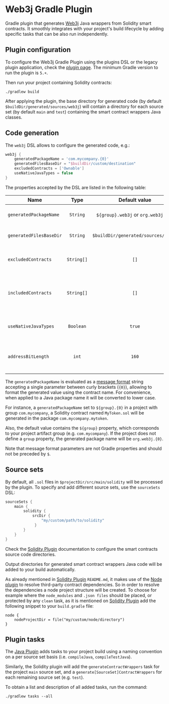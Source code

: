 Web3j Gradle Plugin
===================

Gradle plugin that generates [Web3j][web3j] Java wrappers from Solidity smart contracts.
It smoothly integrates with your project's build lifecycle by adding specific tasks that can be also
run independently.

## Plugin configuration

To configure the Web3j Gradle Plugin using the plugins DSL or the legacy plugin application, 
check the [plugin page](https://plugins.gradle.org/plugin/org.web3j). 
The minimum Gradle version to run the plugin is `5.+`.

Then run your project containing Solidity contracts:

```
./gradlew build
```

After applying the plugin, the base directory for generated code (by default 
`$buildDir/generated/sources/web3j`) will contain a directory for each source set 
(by default `main` and `test`) containing the smart contract wrappers Java classes.

## Code generation

The `web3j` DSL allows to configure the generated code, e.g.:

```groovy
web3j {
    generatedPackageName = 'com.mycompany.{0}'
    generatedFilesBaseDir = "$buildDir/custom/destination"
    excludedContracts = ['Ownable']
    useNativeJavaTypes = false
}
```

The properties accepted by the DSL are listed in the following table: 

|  Name                   | Type       | Default value                       | Description |
|-------------------------|:----------:|:-----------------------------------:|-------------|
| `generatedPackageName`  | `String`   | `${group}.web3j` or `org.web3j.{0}` | Generated contract wrappers package. |
| `generatedFilesBaseDir` | `String`   | `$buildDir/generated/sources/web3j`  | Generated Java code output directory. |
| `excludedContracts`     | `String[]` | `[]`                                | Excluded contract names from wrapper generation. |
| `includedContracts`     | `String[]` | `[]`                                | Included contract names from wrapper generation. Has preference over `excludedContracts`. |
| `useNativeJavaTypes`    | `Boolean`  | `true`                              | Generate smart contract wrappers using native Java types. |
| `addressBitLength`      | `int`      | `160`                               | Supported address length in bits, by default Ethereum addresses. |

The `generatedPackageName` is evaluated as a [message format](https://docs.oracle.com/javase/6/docs/api/index.html?java/text/MessageFormat.html) 
string accepting a single parameter between curly brackets (`{0}`),
allowing to format the generated value using the contract name. For convenience,
when applied to a Java package name it will be converted to lower case. 

For instance, a `generatedPackageName` set to `${group}.{0}` in a project with group 
`com.mycompany`, a Solidity contract named `MyToken.sol` will be generated in the package
`com.mycompany.mytoken`.

Also, the default value contains the `${group}` property, which corresponds to your project artifact 
group (e.g. `com.mycompany`). If the project does not define a `group` property, the generated package
name will be `org.web3j.{0}`.

Note that message format parameters are not Gradle properties and should not be preceded by `$`.

## Source sets

By default, all `.sol` files in `$projectDir/src/main/solidity` will be processed by the plugin.
To specify and add different source sets, use the `sourceSets` DSL:

```groovy
sourceSets {
    main {
        solidity {
            srcDir { 
                "my/custom/path/to/solidity" 
             }
        }
    }
}
```

Check the [Solidity Plugin](https://github.com/web3j/solidity-gradle-plugin)
documentation to configure the smart contracts source code directories.

Output directories for generated smart contract wrappers Java code 
will be added to your build automatically.

As already mentioned in [Solidity Plugin](https://github.com/web3j/solidity-gradle-plugin) `README.md`, it makes use 
of the [Node plugin](https://github.com/node-gradle/gradle-node-plugin) to resolve third-party contract dependencies. 
So in order to resolve the dependencies a node project structure will be created. To choose for example where the 
`node_modules` and `.json files` should be placed, or protected by any `clean` task, as it is mentioned on [Solidity Plugin](https://github.com/web3j/solidity-gradle-plugin) 
add the following snippet to your `build.gradle` file:
```
node {
    nodeProjectDir = file("my/custom/node/directory")
}
```

## Plugin tasks

The [Java Plugin](https://docs.gradle.org/current/userguide/java_plugin.html)
adds tasks to your project build using a naming convention on a per source set basis
(i.e. `compileJava`, `compileTestJava`).

Similarly, the Solidity plugin will add the `generateContractWrappers` task for the project `main`
source set, and a `generate[SourceSet]ContractWrappers` for each remaining source set (e.g. `test`). 

To obtain a list and description of all added tasks, run the command:

```
./gradlew tasks --all
```

[web3j]: https://web3j.io/